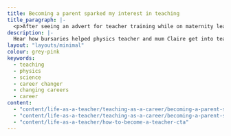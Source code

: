 ```yaml
---
title: Becoming a parent sparked my interest in teaching 
title_paragraph: |-
  <p>After seeing an advert for teacher training while on maternity leave, Claire changed careers to become a physics teacher.</p>
description: |-
  Hear how bursaries helped physics teacher and mum Claire get into teaching, and why she changed careers to become a teacher.
layout: "layouts/minimal" 
colour: grey-pink
keywords:
  - teaching
  - physics
  - science
  - career changer
  - changing careers
  - career
content: 
  - "content/life-as-a-teacher/teaching-as-a-career/becoming-a-parent-sparked-my-interest-in-teaching/header" 
  - "content/life-as-a-teacher/teaching-as-a-career/becoming-a-parent-sparked-my-interest-in-teaching/article"
  - "content/life-as-a-teacher/how-to-become-a-teacher-cta"
---
```

